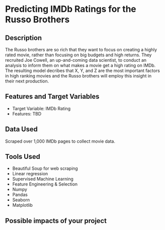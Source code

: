 # Predicting IMDb Ratings for the Russo Brothers

## Description
The Russo brothers are so rich that they want to focus on creating a highly rated movie, rather than focusing on big budgets and high returns. They recruited Joe Cowell, an up-and-coming data scientist, to conduct an analysis to inform them on what makes a movie get a high rating on IMDb. The resulting model decribes that X, Y, and Z are the most important factors in high ranking movies and the Russo brothers will employ this insight in their next production.

## Features and Target Variables
- Target Variable: IMDb Rating
- Features: TBD

## Data Used
Scraped over 1,000 IMDb pages to collect movie data.

## Tools Used
- Beautiful Soup for web scraping
- Linear regression 
- Supervised Machine Learning
- Feature Engineering & Selection
- Numpy
- Pandas
- Seaborn
- Matplotlib

## Possible impacts of your project